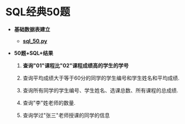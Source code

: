# SQL经典50题

* **基础数据表建立**

   + [**sql_50.py**](https://github.com/Anfany/Python3-Practice/blob/master/sqlite/sql_50.py)

* **50题+SQL+结果**

   1. **查询"01"课程比"02"课程成绩高的学生的学号**
   
   
   2. 查询平均成绩大于等于60分的同学的学生编号和学生姓名和平均成绩.
   
   
   3. 查询所有同学的学生编号、学生姓名、选课总数、所有课程的总成绩.
   
   
   4. 查询"李"姓老师的数量.
   
   5. 查询学过"张三"老师授课的同学的信息  
